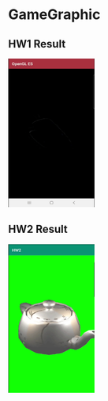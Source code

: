 # GameGraphic

## HW1 Result
<img src="HW1/HW1_Teapot.gif" width=175 height=300>

## HW2 Result
<img src="HW2/HW2_Teapot.gif" width=175 height=300>
